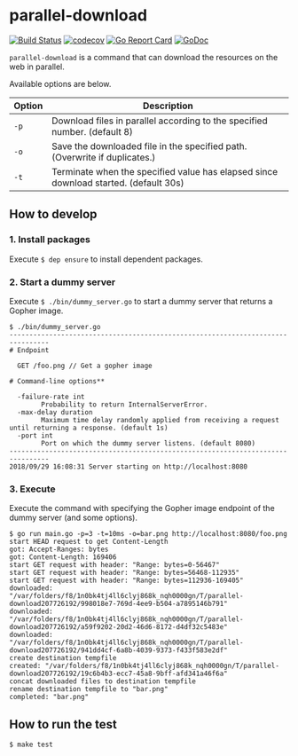 # parallel-download

[![Build Status](https://travis-ci.com/hioki-daichi/parallel-download.svg?branch=master)](https://travis-ci.com/hioki-daichi/parallel-download)
[![codecov](https://codecov.io/gh/hioki-daichi/parallel-download/branch/master/graph/badge.svg)](https://codecov.io/gh/hioki-daichi/parallel-download)
[![Go Report Card](https://goreportcard.com/badge/github.com/hioki-daichi/parallel-download)](https://goreportcard.com/report/github.com/hioki-daichi/parallel-download)
[![GoDoc](https://godoc.org/github.com/hioki-daichi/parallel-download?status.svg)](https://godoc.org/github.com/hioki-daichi/parallel-download)

`parallel-download` is a command that can download the resources on the web in parallel.

Available options are below.

| Option | Description                                                                          |
| ---    | ---                                                                                  |
| `-p`   | Download files in parallel according to the specified number. (default 8)            |
| `-o`   | Save the downloaded file in the specified path. (Overwrite if duplicates.)           |
| `-t`   | Terminate when the specified value has elapsed since download started. (default 30s) |

## How to develop

### 1. Install packages

Execute `$ dep ensure` to install dependent packages.

### 2. Start a dummy server

Execute `$ ./bin/dummy_server.go` to start a dummy server that returns a Gopher image.

```
$ ./bin/dummy_server.go
--------------------------------------------------------------------------------
# Endpoint

  GET /foo.png // Get a gopher image

# Command-line options**

  -failure-rate int
        Probability to return InternalServerError.
  -max-delay duration
        Maximum time delay randomly applied from receiving a request until returning a response. (default 1s)
  -port int
        Port on which the dummy server listens. (default 8080)
--------------------------------------------------------------------------------
2018/09/29 16:08:31 Server starting on http://localhost:8080
```

### 3. Execute

Execute the command with specifying the Gopher image endpoint of the dummy server (and some options).

```
$ go run main.go -p=3 -t=10ms -o=bar.png http://localhost:8080/foo.png
start HEAD request to get Content-Length
got: Accept-Ranges: bytes
got: Content-Length: 169406
start GET request with header: "Range: bytes=0-56467"
start GET request with header: "Range: bytes=56468-112935"
start GET request with header: "Range: bytes=112936-169405"
downloaded: "/var/folders/f8/1n0bk4tj4ll6clyj868k_nqh0000gn/T/parallel-download207726192/998018e7-769d-4ee9-b504-a7895146b791"
downloaded: "/var/folders/f8/1n0bk4tj4ll6clyj868k_nqh0000gn/T/parallel-download207726192/a59f9202-20d2-46d6-8172-d4df32c5483e"
downloaded: "/var/folders/f8/1n0bk4tj4ll6clyj868k_nqh0000gn/T/parallel-download207726192/941dd4cf-6a8b-4039-9373-f433f583e2df"
create destination tempfile
created: "/var/folders/f8/1n0bk4tj4ll6clyj868k_nqh0000gn/T/parallel-download207726192/19c6b4b3-ecc7-45a8-9bff-afd341a46f6a"
concat downloaded files to destination tempfile
rename destination tempfile to "bar.png"
completed: "bar.png"
```

## How to run the test

```shell
$ make test
```

